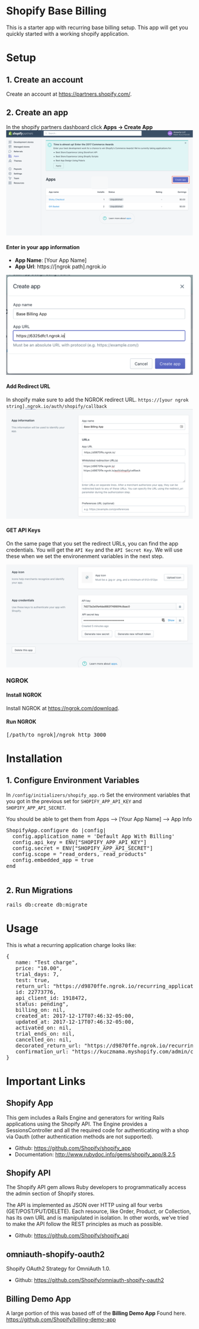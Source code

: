 # Shopify Base Billing

This is a starter app with recurring base billing setup.  This app will get you quickly started with a working shopify application.

# Setup
## 1. Create an account
 Create an account at https://partners.shopify.com/.

## 2. Create an app

In the shopify partners dashboard click **Apps -> Create App**
<img src='./public/images/readme/create-app-button.png' />

#### Enter in your app information
- **App Name**: [Your App Name]
- **App Url**: https://[ngrok path].ngrok.io
<img src='./public/images/readme/create-app-popup.png' />

#### Add Redirect URL
In shopify make sure to add the NGROK redirect URL.
`https://[your ngrok string].ngrok.io/auth/shopify/callback`
<img src='./public/images/readme/redirect-urls.png' />


#### GET API Keys
On the same page that you set the redirect URLs, you can find the app credentials.  You will get the `API Key` and the `API Secret Key`. We will use these  when we set the environenment variables in the next step.

<img src='./public/images/readme/api-keys.png' />


### NGROK

#### Install NGROK
Install NGROK at https://ngrok.com/download.

#### Run NGROK

<pre>
[/path/to_ngrok]</path>/ngrok http 3000
</pre>

# Installation

## 1. Configure Environment Variables
In `/config/initializers/shopify_app.rb` 
Set the environment variables that you got in the previous set for `SHOPIFY_APP_API_KEY` and `SHOPIFY_APP_API_SECRET`. 

You should be able to get them from 
Apps --> [Your App Name] --> App Info

<pre>
ShopifyApp.configure do |config|
  config.application_name = 'Default App With Billing'
  config.api_key = ENV["SHOPIFY_APP_API_KEY"]
  config.secret = ENV["SHOPIFY_APP_API_SECRET"]
  config.scope = "read_orders, read_products"
  config.embedded_app = true
end

</pre>

## 2. Run Migrations
<pre>
rails db:create db:migrate
</pre>


# Usage

This is what a recurring application charge looks like:
<pre>
{
   name: "Test charge",
   price: "10.00",
   trial_days: 7,
   test: true,
   return_url: "https://d9870ffe.ngrok.io/recurring_application_charge/callback",
   id: 22773776,
   api_client_id: 1918472,
   status: pending",
   billing_on: nil,
   created_at: 2017-12-17T07:46:32-05:00,   
   updated_at: 2017-12-17T07:46:32-05:00,
   activated_on: nil,
   trial_ends_on: nil,
   cancelled_on: nil,
   decorated_return_url: "https://d9870ffe.ngrok.io/recurring_application_charge/callback?charge_id=22773776",
   confirmation_url: "https://kuczmama.myshopify.com/admin/charges/22773776/confirm_recurring_application_charge?signature=BAhpBBCAWwE%3D--01914e5056e86c6e99b47c227905be8bffe242d1"
}
</pre>

# Important Links
## Shopify App
This gem includes a Rails Engine and generators for writing Rails applications using the Shopify API. The Engine provides a SessionsController and all the required code for authenticating with a shop via Oauth (other authentication methods are not supported).
- Github: https://github.com/Shopify/shopify_app
- Documentation: http://www.rubydoc.info/gems/shopify_app/8.2.5

## Shopify API
The Shopify API gem allows Ruby developers to programmatically access the admin section of Shopify stores.

The API is implemented as JSON over HTTP using all four verbs (GET/POST/PUT/DELETE). Each resource, like Order, Product, or Collection, has its own URL and is manipulated in isolation. In other words, we’ve tried to make the API follow the REST principles as much as possible.

- Github: https://github.com/Shopify/shopify_api

## omniauth-shopify-oauth2
Shopify OAuth2 Strategy for OmniAuth 1.0.

- Github: https://github.com/Shopify/omniauth-shopify-oauth2

## Billing Demo App
A large portion of this was based off of the **Billing Demo App** Found here.  https://github.com/Shopify/billing-demo-app